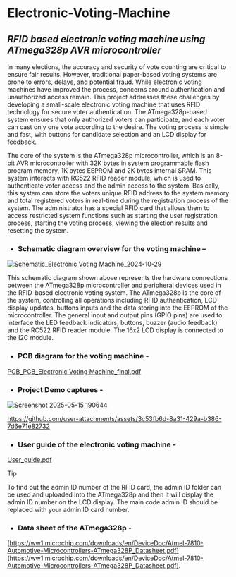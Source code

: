 # **Electronic-Voting-Machine**
## _RFID based electronic voting machine using ATmega328p AVR microcontroller_

In many elections, the accuracy and security of vote counting are critical to ensure fair results. 
However, traditional paper-based voting systems are prone to errors, delays, and potential 
fraud. While electronic voting machines have improved the process, concerns around 
authentication and unauthorized access remain. This project addresses these challenges by 
developing a small-scale electronic voting machine that uses RFID technology for secure voter 
authentication. The ATmega328p-based system ensures that only authorized voters can 
participate, and each voter can cast only one vote according to the desire. The voting process 
is simple and fast, with buttons for candidate selection and an LCD display for feedback. 

The core of the system is the ATmega328p microcontroller, which is an 8-bit AVR 
microcontroller with 32K bytes in system programmable flash program memory, 1K bytes 
EEPROM and 2K bytes internal SRAM. This system interacts with RC522 RFID  reader 
module, which is used to authenticate voter access and the admin access to the system. 
Basically, this system can store the voters unique RFID address to the system memory and total 
registered voters in real-time during the registration process of the system. The administrator 
has a special RFID card that allows them to access restricted system functions such as starting 
the user registration process, starting the voting process, viewing the election results and 
resetting the system.

* ### Schematic diagram overview for the voting machine –  
![Schematic_Electronic Voting Machine_2024-10-29](https://github.com/user-attachments/assets/ba8bec43-211a-48a2-be22-cdc445995c2c)

This schematic diagram shown above represents the hardware connections between the 
ATmega328p microcontroller and peripheral devices used in the RFID-based electronic voting 
system. The ATmega328p is the core of the system, controlling all operations including RFID 
authentication, LCD display updates, buttons inputs and the data storing into the EEPROM of 
the microcontroller. The general input and output pins (GPIO pins) are used to interface the 
LED feedback indicators, buttons, buzzer (audio feedback) and the RC522 RFID reader 
module. The 16x2 LCD display is connected to the I2C module.

* ### PCB diagram for the voting machine -
[PCB_PCB_Electronic Voting Machine_final.pdf](https://github.com/user-attachments/files/20229145/PCB_PCB_Electronic.Voting.Machine_final.pdf)

* ### Project Demo captures - 
![Screenshot 2025-05-15 190644](https://github.com/user-attachments/assets/3db5df1d-cea1-46db-97ef-a4722fb1ca01)

https://github.com/user-attachments/assets/3c53fb6d-8a31-429a-b386-7d6e71e82732

* ### User guide of the electronic voting machine -
[User_guide.pdf](https://github.com/user-attachments/files/21251236/User_guide.pdf)

> [!TIP]
> To find out the admin ID number of the RFID card, the admin ID folder can be used and uploaded into the ATmega328p and then it will display the admin ID number on the LCD display. The main code admin ID should be replaced with your admin ID card number.

* ### Data sheet of the ATmega328p - 
[https://ww1.microchip.com/downloads/en/DeviceDoc/Atmel-7810-Automotive-Microcontrollers-ATmega328P_Datasheet.pdf](https://ww1.microchip.com/downloads/en/DeviceDoc/Atmel-7810-Automotive-Microcontrollers-ATmega328P_Datasheet.pdf).
